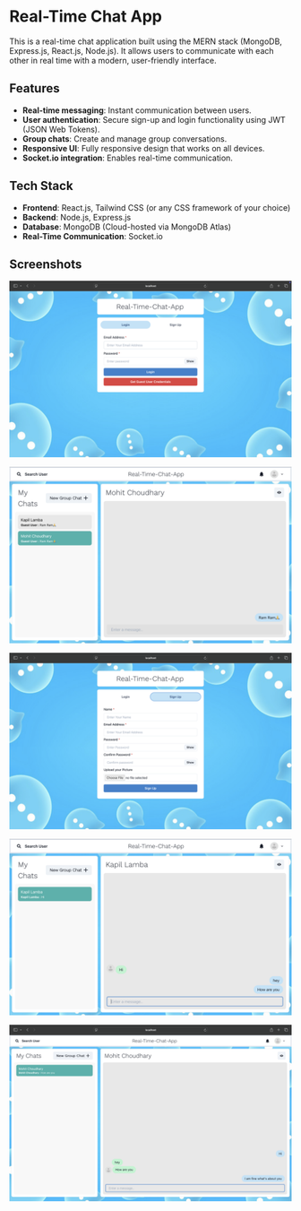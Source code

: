 # Real-Time Chat App

This is a real-time chat application built using the MERN stack (MongoDB, Express.js, React.js, Node.js). It allows users to communicate with each other in real time with a modern, user-friendly interface.

## Features

- **Real-time messaging**: Instant communication between users.
- **User authentication**: Secure sign-up and login functionality using JWT (JSON Web Tokens).
- **Group chats**: Create and manage group conversations.
- **Responsive UI**: Fully responsive design that works on all devices.
- **Socket.io integration**: Enables real-time communication.

## Tech Stack

- **Frontend**: React.js, Tailwind CSS (or any CSS framework of your choice)
- **Backend**: Node.js, Express.js
- **Database**: MongoDB (Cloud-hosted via MongoDB Atlas)
- **Real-Time Communication**: Socket.io

## Screenshots

![image_alt](https://github.com/mohitchaudhary007/real-time-chat-app/blob/main/image/1.png?raw=true)

![image_alt](https://github.com/mohitchaudhary007/real-time-chat-app/blob/main/image/3.png?raw=true)

![image_alt](https://github.com/mohitchaudhary007/real-time-chat-app/blob/main/image/2.png?raw=true)

![image_alt](https://github.com/mohitchaudhary007/real-time-chat-app/blob/main/image/4.png?raw=true)

![image_alt](https://github.com/mohitchaudhary007/real-time-chat-app/blob/main/image/5.png?raw=true)
